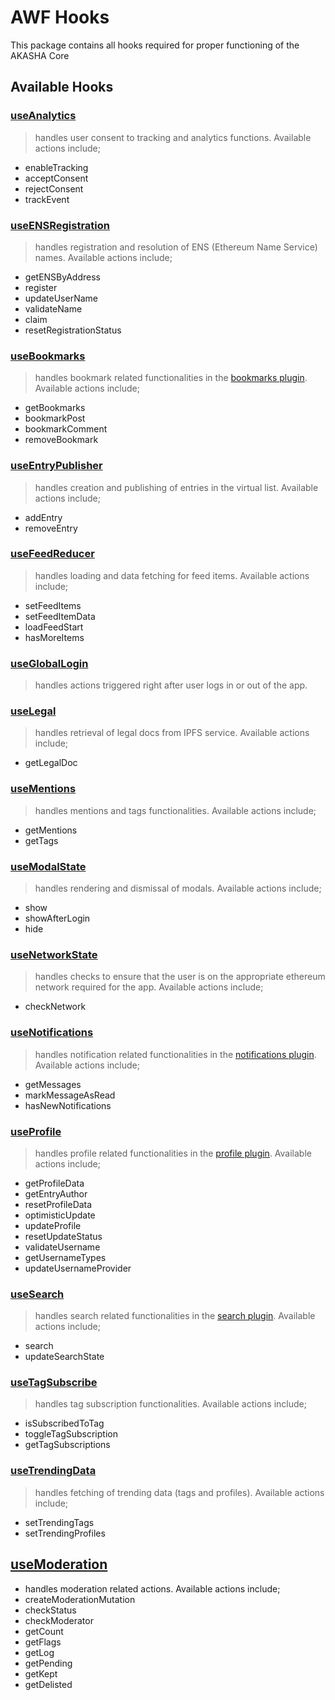 # AWF Hooks

This package contains all hooks required for proper functioning of the AKASHA Core

## Available Hooks

### [useAnalytics](./src/use-analytics.ts)

> handles user consent to tracking and analytics functions. Available actions include;

- enableTracking
- acceptConsent
- rejectConsent
- trackEvent

### [useENSRegistration](./src/use-ens-registration.ts)

> handles registration and resolution of ENS (Ethereum Name Service) names. Available actions include;

- getENSByAddress
- register
- updateUserName
- validateName
- claim
- resetRegistrationStatus

### [useBookmarks](./src/use-entry-bookmark.ts)

> handles bookmark related functionalities in the [bookmarks plugin](../plugins/bookmarks/README.md). Available actions
> include;

- getBookmarks
- bookmarkPost
- bookmarkComment
- removeBookmark

### [useEntryPublisher](./src/use-entry-publisher.ts)

> handles creation and publishing of entries in the virtual list. Available actions include;

- addEntry
- removeEntry

### [useFeedReducer](./src/use-feed-reducer.ts)

> handles loading and data fetching for feed items. Available actions include;

- setFeedItems
- setFeedItemData
- loadFeedStart
- hasMoreItems

### [useGlobalLogin](./src/use-global-login.ts)

> handles actions triggered right after user logs in or out of the app.

### [useLegal](./src/use-legal.ts)

> handles retrieval of legal docs from IPFS service. Available actions include;

- getLegalDoc

### [useMentions](./src/use-mentions.ts)

> handles mentions and tags functionalities. Available actions include;

- getMentions
- getTags

### [useModalState](./src/use-modal-state.ts)

> handles rendering and dismissal of modals. Available actions include;

- show
- showAfterLogin
- hide

### [useNetworkState](./src/use-network-state.ts)

> handles checks to ensure that the user is on the appropriate ethereum network required for the app. Available actions
> include;

- checkNetwork

### [useNotifications](./src/use-notifications.ts)

> handles notification related functionalities in the [notifications plugin](../plugins/notifications/README.md).
> Available actions include;

- getMessages
- markMessageAsRead
- hasNewNotifications

### [useProfile](./src/use-profile.ts)

> handles profile related functionalities in the [profile plugin](../plugins/profile/README.md). Available actions
> include;

- getProfileData
- getEntryAuthor
- resetProfileData
- optimisticUpdate
- updateProfile
- resetUpdateStatus
- validateUsername
- getUsernameTypes
- updateUsernameProvider

### [useSearch](./src/use-search.ts)

> handles search related functionalities in the [search plugin](../plugins/search/README.md). Available actions include;

- search
- updateSearchState

### [useTagSubscribe](./src/use-tag-subscribe.ts)

> handles tag subscription functionalities. Available actions include;

- isSubscribedToTag
- toggleTagSubscription
- getTagSubscriptions

### [useTrendingData](./src/use-trending-data.ts)

> handles fetching of trending data (tags and profiles). Available actions include;

- setTrendingTags
- setTrendingProfiles

## [useModeration](./src/use-moderation.ts)

- handles moderation related actions. Available actions include;
- createModerationMutation
- checkStatus
- checkModerator
- getCount
- getFlags
- getLog
- getPending
- getKept
- getDelisted

